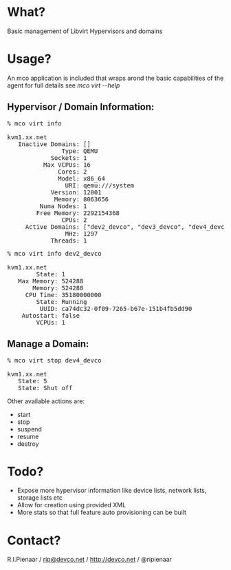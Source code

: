 What?
=====

Basic management of Libvirt Hypervisors and domains

Usage?
======

An mco application is included that wraps arond the basic capabilities of the agent
for full details see _mco virt --help_

Hypervisor / Domain Information:
-----------------------
<pre>
% mco virt info

kvm1.xx.net
   Inactive Domains: []
               Type: QEMU
            Sockets: 1
          Max VCPUs: 16
              Cores: 2
              Model: x86_64
                URI: qemu:///system
            Version: 12001
             Memory: 8063656
         Numa Nodes: 1
        Free Memory: 2292154368
               CPUs: 2
     Active Domains: ["dev2_devco", "dev3_devco", "dev4_devco", "dev5_devco"]
                MHz: 1297
            Threads: 1
</pre>

<pre>
% mco virt info dev2_devco

kvm1.xx.net
        State: 1
   Max Memory: 524288
       Memory: 524288
     CPU Time: 35180000000
        State: Running
         UUID: ca74dc32-0f09-7265-b67e-151b4fb5dd90
    Autostart: false
        VCPUs: 1
</pre>

Manage a Domain:
----------------

<pre>
% mco virt stop dev4_devco

kvm1.xx.net
   State: 5
   State: Shut off
</pre>

Other available actions are:

 * start
 * stop
 * suspend
 * resume
 * destroy

Todo?
====

 * Expose more hypervisor information like device lists, network lists, storage lists etc
 * Allow for creation using provided XML
 * More stats so that full feature auto provisioning can be built

Contact?
========

R.I.Pienaar / rip@devco.net / http://devco.net / @ripienaar

